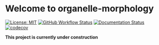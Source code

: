 # Welcome to organelle-morphology

[![License: MIT](https://img.shields.io/badge/License-MIT-yellow.svg)](https://opensource.org/licenses/MIT)
[![GitHub Workflow Status](https://img.shields.io/github/actions/workflow/status/ssciwr/organelle-morphology/ci.yml?branch=main)](https://github.com/ssciwr/organelle-morphology/actions/workflows/ci.yml)
[![Documentation Status](https://readthedocs.org/projects/organelle-morphology/badge/)](https://organelle-morphology.readthedocs.io/)
[![codecov](https://codecov.io/gh/ssciwr/organelle-morphology/branch/main/graph/badge.svg)](https://codecov.io/gh/ssciwr/organelle-morphology)

**This project is currently under construction**
